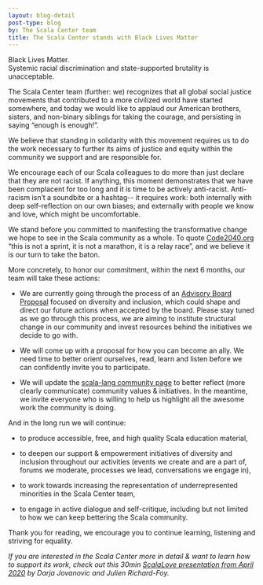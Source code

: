 ```yaml
---
layout: blog-detail
post-type: blog
by: The Scala Center team
title: The Scala Center stands with Black Lives Matter
---
```



Black Lives Matter.<br>
Systemic racial discrimination and state-supported brutality is unacceptable.

The Scala Center team (further: we) recognizes that all global social justice movements that contributed to a more civilized world have started somewhere, and today we would like to applaud our American brothers, sisters, and non-binary siblings for taking the courage, and persisting in saying “enough is enough!”.

We believe that standing in solidarity with this movement requires us to do the work necessary to further its aims of justice and equity within the community we support and are responsible for.

We encourage each of our Scala colleagues to do more than just declare that they are not racist. If anything, this moment demonstrates that we have been complacent for too long and it is time to be actively anti-racist. Anti-racism isn’t a soundbite or a hashtag-- it requires work: both internally with deep self-reflection on our own biases; and externally with people we know and love, which might be uncomfortable.

We stand before you committed to manifesting the transformative change we hope to see in the Scala community as a whole. To quote [Code2040.org](http://www.code2040.org/pillars-on-race) “this is not a sprint, it is not a marathon, it is a relay race”, and we believe it is our turn to take the baton. 

More concretely, to honor our commitment, within the next 6 months, our team will take these actions:



- We are currently going through the process of an [Advisory Board Proposal](https://github.com/scalacenter/advisoryboard/pull/62) focused on diversity and inclusion, which could shape and direct our future actions when accepted by the board. Please stay tuned as we go through this process, we are aiming to institute structural change in our community and invest resources behind the initiatives we decide to go with.


- We will come up with a proposal for how you can become an ally. We need time to better orient ourselves, read, learn and listen before we can confidently invite you to participate. 


- We will update the [scala-lang community page](https://www.scala-lang.org/community/) to better reflect (more clearly communicate) community values & initiatives. In the meantime, we invite everyone who is willing to help us highlight all the awesome work the community is doing.



And in the long run we will continue:


- to produce accessible, free, and high quality Scala education material,


- to deepen our support & empowerment initiatives of diversity and inclusion throughout our activities (events we create and are a part of, forums we moderate, processes we lead, conversations we engage in),


- to work towards increasing the representation of underrepresented minorities in the Scala Center team,


- to engage in active dialogue and self-critique, including but not limited to how we can keep bettering the Scala community.


Thank you for reading, we encourage you to continue learning, listening and striving for equality. 



*If you are interested in the Scala Center more in detail & want to learn how to support its work, check out this 30min [ScalaLove presentation from April 2020](https://www.youtube.com/watch?v=jVj58B0cLKo&list=PLpVeA1tdgfCBwyzQBKz52ZDnrZTHeuTLc&index=15&t=2s) by Darja Jovanovic and Julien Richard-Foy.*
